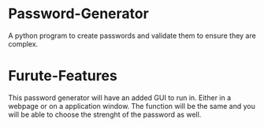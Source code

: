 # Password-Generator
A python program to create passwords and validate them to ensure they are complex.

# Furute-Features
This password generator will have an added GUI to run in. Either in a webpage or on a application window. The function will be the same and you will be able to choose the strenght of the password as well. 